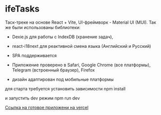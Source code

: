 # ifeTasks

Таск-треке на основе React + Vite, UI-фреймворк - Material UI (MUI).
Так же были использованы библиотеки:
- Dexie.js для работы с IndexDB (хранение задач), 
- react-i18next для реактивной смена языка (Английский и Русский)

- SPA поддерживается
- Приложение проверено в Safari, Google Chrome (все платформы), Telegram (встроенный браузер), Firefox
- дизайн адаптирован под мобильные платформы


для старта требуется установить зависимости 
npm install

и запустить dev режим 
npm run dev

<a href="https://ife-react-task-tracker.vercel.app/">Ссылка на готовое приложени на vercel</a>